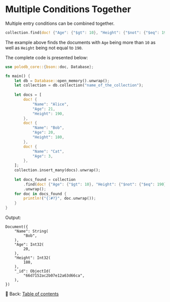 # Multiple Conditions Together

Multiple entry conditions can be combined together.

```rust
collection.find(doc! {"Age": {"$gt": 10}, "Height": {"$not": {"$eq": 190}}}).unwrap();
```

The example above finds the documents with `Age` being more than `10` as well as `Height` being not equal to `190`.

The complete code is presented below:

```rust
use polodb_core::{bson::doc, Database};

fn main() {
    let db = Database::open_memory().unwrap();
    let collection = db.collection("name_of_the_collection");
    
    let docs = [
        doc! {
            "Name": "Alice",
            "Age": 21,
            "Height": 190,
        },
        doc! {
            "Name": "Bob",
            "Age": 20,
            "Height": 180,
        },
        doc! {
            "Name": "Cat",
            "Age": 3,
        },
    ];
    collection.insert_many(docs).unwrap();
    
    let docs_found = collection
        .find(doc! {"Age": {"$gt": 10}, "Height": {"$not": {"$eq": 190}}})
        .unwrap();
    for doc in docs_found {
        println!("{:#?}", doc.unwrap());
    }
}
```

Output:

```text
Document({
    "Name": String(
        "Bob",
    ),
    "Age": Int32(
        20,
    ),
    "Height": Int32(
        180,
    ),
    "_id": ObjectId(
        "66d7152ac2b07e12a63d66ca",
    ),
})
```

<!-- :arrow_right:  Next:  -->

:blue_book: Back: [Table of contents](./../README.md)
